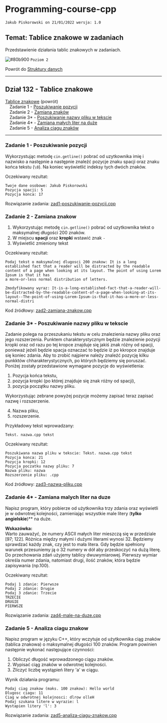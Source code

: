 # Programming-course-cpp

`Jakub Piskorowski on 21/01/2022 wersja: 1.0`

## Temat: Tablice znakowe w zadaniach

Przedstawienie działania tablic znakowych w zadaniach.

![#80b900](https://via.placeholder.com/15/80b900/000000?text=+) `Poziom 2`

Powrót do [Struktury danych](/1-programowanie-strukturalne/1-3-struktury-danych/README.md)

---

## Dział 132 - Tablice znakowe

[Tablice znakowe](/1-programowanie-strukturalne/1-3-struktury-danych/1-3-2-tablice-znakowe/README.md) (powrót) \
&emsp;Zadanie 1 - [Poszukiwanie pozycji](#zadanie-1---poszukiwanie-pozycji)\
&emsp;Zadanie 2 - [Zamiana znaków](#zadanie-2---zamiana-znakow) \
&emsp;Zadanie 3\* - [Poszukiwanie nazwy pliku w tekscie](#zadanie-3---poszukiwanie-nazwy-pliku-w-tekscie) \
&emsp;Zadanie 4\* - [Zamiana małych liter na duże](#zadanie-4---zamiana-malych-liter-na-duze)\
&emsp;Zadanie 5 - [Analiza ciągu znaków](#zadanie-5---analiza-ciagu-znakow)

---

### Zadanie 1 - Poszukiwanie pozycji

Wykorzystując metodę `cin.getline()` pobrać od uzytkownika imię i nazwisko a następnie a następnie znaleźć pozycje znaku spacji oraz znaku końca tekstu (`\0`). Na koniec wyświetlić indeksy tych dwóch znaków.

Oczekiwany rezultat:

```text
Twoje dane osobowe: Jakub Piskorowski
Pozycja spacji: 5
Pozycja konca: 17
```

Rozwiązanie zadania: [zad1-poszukiwanie-pozycji.cpp](zad1-poszukiwanie-pozycji.cpp)

### Zadanie 2 - Zamiana znakow

1. Wykorzystując metodę `cin.getline()` pobrać od uzytkownika tekst o maksymalnej długości 200 znaków.
2. W miejscu **spacji** oraz **kropki** wstawić znak `-`
3. Wyświetlić zmieniony tekst

Oczekiwany rezultat:

```text
Podaj tekst o maksymalnej dlugosci 200 znakow: It is a long established fact that a reader will be distracted by the readable content of a page when looking at its layout. The point of using Lorem Ipsum is that it has 
a more-or-less normal distribution of letters.

Zmodyfikowany wyraz: It-is-a-long-established-fact-that-a-reader-will-be-distracted-by-the-readable-content-of-a-page-when-looking-at-its-layout--The-point-of-using-Lorem-Ipsum-is-that-it-has-a-more-or-less-normal-distri
```

Kod źródłowy: [zad2-zamiana-znakow.cpp](zad2-zamiana-znakow.cpp)

### Zadanie 3* - Poszukiwanie nazwy pliku w tekscie

Zadanie polega na przeszukaniu tekstu w celu znalezienia nazwy pliku oraz jego rozszerzenia. Punktem charakterystycznym będzie znalezienie pozycji kropki oraz od razu po tej kropce znajduje się jakiś znak różny od spacji, ponieważ jeżeli będzie spacja oznaczać to będzie iż po kkropce znajduje się koniec zdania. Aby to zrobić najpierw należy znaleźć pozycję kilku punkktów chharakterystycznych, po których będziemy się poruszać. Poniżej zostały przedstawione wymagane pozycje do wyświetlenia:

1. Pozycja końca tekstu,
2. pozycja kropki (po której znajduje się znak różny od spacji),
3. pozycja początku nazwy pliku.

Wykorzystując zebrane powyżej pozycje możemy zapisać teraz zapisać nazwę i rozszerzenie.

4. Nazwa pliku,
5. rozszerzenie.

Przykładowy tekst wprowadzany:

```tekst
Tekst. nazwa.cpp tekst
```

Oczekiwany rezultat:

```text
Poszukiwana nazwa pliku w tekscie: Tekst. nazwa.cpp tekst
Pozycja konca: 21
Pozycja kropki: 12
Pozycja poczatku nazwy pliku: 7
Nazwa pliku: nazwa
Rozszerzenie pliku: .cpp
```

Kod źródłowy: [zad3-nazwa-pliku.cpp](zad3-nazwa-pliku.cpp)

### Zadanie 4* - Zamiana malych liter na duze

Napisz program, który pobierze od użytkownika trzy zdania oraz wyświetli je w odwrotnej kolejności, zamieniając wszystkie male litery (**tylko angielskie**)** na duże.

**Wskazówka:** \
Warto zauważyć, że numery ASCII małych liter mieszczą się w przedziale [97; 122]. Różnica między małymi i dużymi literami wynosi 32. Będziemy sprawdzać każdy znak, czy jest to mała litera. Gdy będzie spełniony warunek przesuniemy ją o 32 numery w dół aby przeskoczyć na dużą literę. Do przechowania zdań użyjemy tablicy dwuwymiarowej. Pierwszy wymiar określa numer zdania, natomiast drugi, ilość znaków, która będzie zapisywania (np.100).

Oczekiwany rezultat:

```text
Podaj 1 zdanie: Pierwsze
Podaj 2 zdanie: Drugie
Podaj 3 zdanie: Trzecie
TRZECIE
DRUGIE
PIERWSZE
```

Rozwiązanie zadania: [zad4-male-na-duze.cpp](zad4-male-na-duze.cpp)

### Zadanie 5 - Analiza ciagu znakow

Napisz program w języku C++, który wczytuje od użytkownika ciąg znaków (tablica znakowa) o maksymalnej długości 100 znaków. Program powinien następnie wykonać następujące czynności:

1. Obliczyć długość wprowadzonego ciągu znaków.
2. Wypisać ciąg znaków w odwrotnej kolejności.
3. Zliczyć liczbę wystąpień litery 'a' w ciągu.


Wynik działania programu: 

``` text
Podaj ciag znakow (maks. 100 znakow): Hello world
Dlugosc ciagu: 11
Ciag w odwrotnej kolejnosci: dlrow olleH
Podaj szukana litere w wyrazie: l
Wystapien litery 'l': 3
```

Rozwiązanie zadania: [zad5-analiza-ciagu-znakow.cpp](zad5-analiza-ciagu-znakow.cpp)